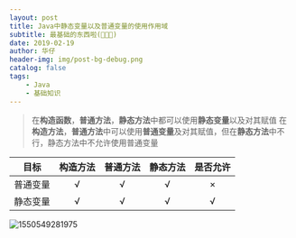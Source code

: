 ```yaml
---
layout: post
title: Java中静态变量以及普通变量的使用作用域
subtitle: 最基础的东西啦(🙈🙊🙉)
date: 2019-02-19
author: 华仔
header-img: img/post-bg-debug.png
catalog: false
tags:
    - Java
    - 基础知识
---
```


> 在**构造函数**，**普通方法**，**静态方法**中都可以使用**静态变量**以及对其赋值
> 在**构造方法**，**普通方法**中可以使用**普通变量**及对其赋值，但在**静态方法**中不行，静态方法中不允许使用普通变量

|目标|构造方法|普通方法|静态方法|是否允许|
|--|:-:|:-:|:-:|:-:|
|普通变量|√|√|√|×|
|静态变量|√|√|√|√|

![1550549281975](http://blog-ipic.yananhuazai.cn/FkT1C7eSjna4nfjQqNNo5DA-4LCg)